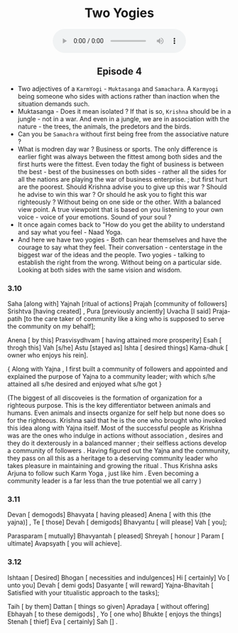 <center><h1> Two Yogies</h1></center>
<center>
<figure>
    <audio
       controls
       src="./c3e1.mp3">
          Your browser does not support the
          <code>audio</code> element.
    </audio>
</figure>
<h2> Episode 4</h2>
</center>


- Two adjectives of a `KarmYogi` -  `Muktasanga` and `Samachara`. A `Karmyogi` being someone who sides with actions rather than inaction when the situation demands such. 
- Muktasanga - Does it mean isolated ? If that is so, `Krishna` should be in a jungle - not in a war. And even in a jungle, we are in association with the nature - the trees, the animals, the predetors and the birds.
- Can you be `Samachra` without first being free from the associative nature ? 
- What is modren day war ? Business or sports. The only difference is earlier fight was always between the fittest among both sides and the first hurts were the fittest. Even today the fight of business is between the best - best of the businesses on both sides - rather all the sides for all the nations are playing the war of business enterprise. ; but first hurt are the poorest. Should Krishna advise you to give up this war ? Should he advise to win this war ? Or should he ask you to fight this war righteously ? Without being on one side or the other. With a balanced view point. A true viewpoint that is based on you listening to your own voice - voice of your emotions. Sound of your soul ?
- It once again comes back to "How do you get the ability to understand and say what you feel - Naad Yoga. 
- And here we have two yogies - Both can hear themselves and have the courage to say what they feel. Their conversation - centerstage in the biggest war of the ideas and the people. Two yogies - talking to establish the right from the wrong. Without being on a particular side. Looking at both sides with the same vision and wisdom. 
### 3.10

Saha [along with] Yajnah [ritual of actions] Prajah [community of followers] Srishtva [having created] , Pura [previously anciently] Uvacha [I said] Praja-patih [to the care taker of community like a king who is supposed to serve the community on my behalf];

Anena [ by this] Prasvisydhvam [ having attained more prosperity] Esah [ throgh this] Vah [s/he] Astu [stayed as] Ishta [ desired things] Kama-dhuk  [ owner who enjoys his rein].

{ Along with Yajna ,  I first built a community of followers and appointed and explained the purpose of Yajna to a community leader; with which s/he attained all s/he desired and enjoyed what s/he got } 

(The biggest of all discoveies is the formation of organization for a righteous purpose. This is the key differentiator between animals and humans. Even animals and insects organize for self help but none does so for the righteous. Krishna said that he is the one who brought who invoked this idea along with Yajna itself. Most of the successful people as Krishna was are the ones who indulge in actions without association , desires and they do it dexterously in a balanced manner ; their selfless actions develop a community of followers . Having figured out the Yajna and the community, they pass on all this as a heritage to a deserving community leader who takes pleasure in maintaining and growing the ritual . Thus Krishna asks Arjuna to follow such Karm Yoga , just like him . Even becoming a community leader is a far less than the true potential we all carry )

### 3.11

Devan [ demogods]  Bhavyata [ having pleased] Anena [ with this (the yajna)] , Te [ those] Devah [ demigods] Bhavyantu [ will please] Vah [ you];

Parasparam [ mutually] Bhavyantah [ pleased] Shreyah [ honour ] Param [ ultimate] Avapsyath [ you will achieve].


### 3.12

Ishtaan [ Desired] Bhogan [ necessities and indulgences] Hi [ certainly]  Vo [ unto you] Devah [ demi gods] Dasyante [ will reward] Yajna-Bhavitah [ Satisfied with your titualistic approach to the tasks];

Taih [ by them] Dattan [ things so given] Apradaya [ without offering] Ebhayah [ to these demigods] , Yo [ one who] Bhukte [ enjoys the things] Stenah [ thief] Eva [ certainly] Sah [] .

